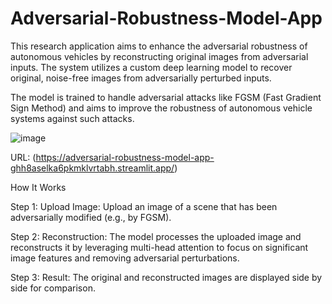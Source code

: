 # Adversarial-Robustness-Model-App
This research application aims to enhance the adversarial robustness of autonomous vehicles by reconstructing original images from adversarial inputs. The system utilizes a custom deep learning model to recover original, noise-free images from adversarially perturbed inputs.

The model is trained to handle adversarial attacks like FGSM (Fast Gradient Sign Method) and aims to improve the robustness of autonomous vehicle systems against such attacks.

![image](https://github.com/user-attachments/assets/87fde247-1abb-4738-adc7-d55210d8139f)

URL: (https://adversarial-robustness-model-app-ghh8aselka6pkmklvrtabh.streamlit.app/)


How It Works

 Step 1: Upload Image: Upload an image of a scene that has been adversarially modified (e.g., by FGSM).

 Step 2: Reconstruction: The model processes the uploaded image and reconstructs it by leveraging multi-head attention to focus on significant image features and removing adversarial perturbations.

 Step 3: Result: The original and reconstructed images are displayed side by side for comparison.

    
